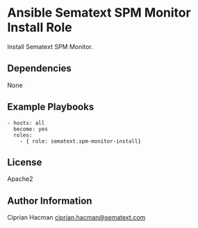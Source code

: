 Ansible Sematext SPM Monitor Install Role
=========================================

Install Sematext SPM Monitor.

Dependencies
------------
None

Example Playbooks
-------------------------
```
- hosts: all
  become: yes
  roles:
    - { role: sematext.spm-monitor-install}
```

License
-------

Apache2

Author Information
------------------

Ciprian Hacman <ciprian.hacman@sematext.com>
